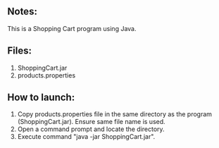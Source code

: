Notes: 
------
This is a Shopping Cart program using Java.

Files:
------
1) ShoppingCart.jar
2) products.properties

How to launch:
-----------------------
1) Copy products.properties file in the same directory as the program (ShoppingCart.jar). Ensure same file name is used.
2) Open a command prompt and locate the directory.
3) Execute command "java -jar ShoppingCart.jar".

